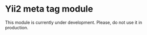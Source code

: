 # Yii2 meta tag module
This module is currently under development. Please, do not use it in production.
